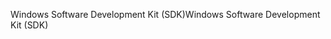 <span data-ttu-id="d7407-101">Windows Software Development Kit (SDK)</span><span class="sxs-lookup"><span data-stu-id="d7407-101">Windows Software Development Kit (SDK)</span></span>